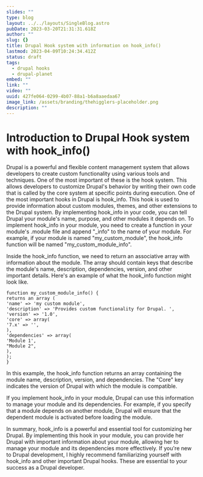 ```yaml
---
slides: ""
type: blog
layout: ../../layouts/SingleBlog.astro
pubDate: 2023-03-20T21:31:31.618Z
author: ""
slug: {}
title: Drupal Hook system with information on hook_info()
lastmod: 2023-04-09T10:24:34.412Z
status: draft
tags:
  - drupal hooks
  - drupal-planet
embed: ""
link: ""
video: ""
uuid: 427fe064-0299-4b07-88a1-b6a8aaedaa67
image_link: /assets/branding/thehigglers-placeholder.png
description: ""
---
```


# Introduction to Drupal Hook system with hook_info()


Drupal is a powerful and flexible content management system that allows developers to create custom functionality using various tools and techniques. One of the most important of these is the hook system. This allows developers to customize Drupal's behavior by writing their own code that is called by the core system at specific points during execution.
One of the most important hooks in Drupal is hook_info. This hook is used to provide information about custom modules, themes, and other extensions to the Drupal system. By implementing hook_info in your code, you can tell Drupal your module's name, purpose, and other modules it depends on. To implement hook_info in your module, you need to create a function in your module's .module file and append "_info" to the name of your module. For example, if your module is named "my_custom_module", the hook_info function will be named "my_custom_module_info".

Inside the hook_info function, we need to return an associative array with information about the module. The array should contain keys that describe the module's name, description, dependencies, version, and other important details. Here's an example of what the hook_info function might look like.
```
function my_custom_module_info() {
returns an array (
'name' => 'my custom module',
'description' => 'Provides custom functionality for Drupal. ',
'version' => '1.0',
'core' => array(
'7.x' => '',
),
'dependencies' => array(
'Module 1',
"Module 2",
),
);
}
```
In this example, the hook_info function returns an array containing the module name, description, version, and dependencies. The "Core" key indicates the version of Drupal with which the module is compatible.

If you implement hook_info in your module, Drupal can use this information to manage your module and its dependencies. For example, if you specify that a module depends on another module, Drupal will ensure that the dependent module is activated before loading the module.

In summary, hook_info is a powerful and essential tool for customizing her Drupal. By implementing this hook in your module, you can provide her Drupal with important information about your module, allowing her to manage your module and its dependencies more effectively. If you're new to Drupal development, I highly recommend familiarizing yourself with hook_info and other important Drupal hooks. These are essential to your success as a Drupal developer.
